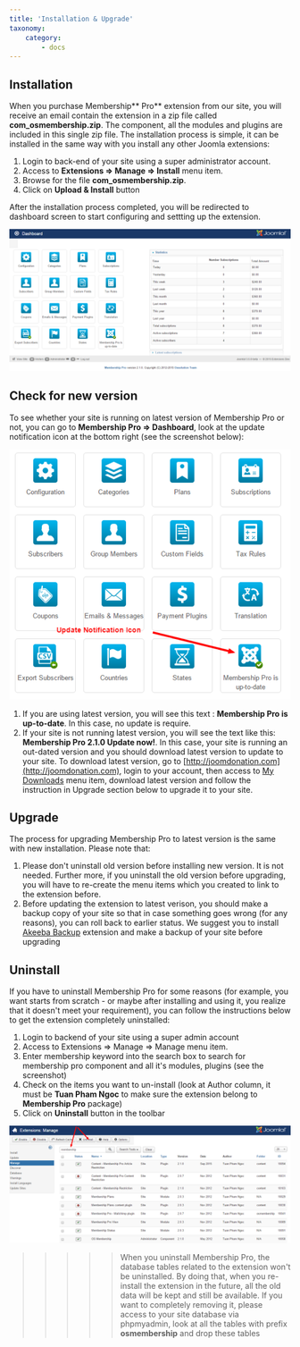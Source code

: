 ```yaml
---
title: 'Installation & Upgrade'
taxonomy:
    category:
        - docs
---
```


## Installation
When you purchase Membership** Pro** extension from our site, you will receive an email contain the extension in a zip file called **com_osmembership.zip**. The component, all the modules and plugins are included in this single zip file. The installation process is simple, it can be installed in the same way with you install any other Joomla extensions:

1. Login to back-end of your site using a super administrator account.
2. Access to **Extensions => Manage => Install** menu item.
3. Browse for the file **com_osmembership.zip**.
4. Click on **Upload & Install** button

After the installation process completed, you will be redirected to dashboard screen to start configuring and settting up the extension.

![Dashboard](dashboard.png)

## Check for new version

To see whether your site is running on latest version of Membership Pro or not, you can go to **Membership Pro => Dashboard**,  look at the update notification icon at the bottom right (see the screenshot below):

![Update Notification Icon](update_notification.png)

1. If you are using latest version, you will see this text : **Membership Pro is up-to-date**. In this case, no update is require.
2. If your site is not running latest version, you will see the text like this: **Membership Pro 2.1.0 Update now!**. In this case, your site is running an out-dated version and you should download latest version to update to your site. To download latest version, go to [http://joomdonation.com](http://joomdonation.com), login to your account, then access to [My Downloads](http://joomdonation.com/my-downloads.html) menu item, download latest version and follow the instruction in Upgrade section below to upgrade it to your site.

## Upgrade
The process for upgrading Membership Pro to latest version is the same with new installation. Please note that:

1. Please don't uninstall old version before installing new version. It is not needed. Further more, if you uninstall the old version before upgrading, you will have to re-create the menu items which you created to link to the extension before.
2. Before updating the extension to latest verison, you should make a backup copy of your site so that in case something goes wrong (for any reasons), you can roll back to earlier status. We suggest you to install [Akeeba Backup](https://www.akeebabackup.com/products/akeeba-backup.html) extension and make a backup of your site before upgrading

## Uninstall
If you have to uninstall Membership Pro for some reasons (for example, you want starts from scratch - or maybe after installing and using it, you realize that it doesn't meet your requirement), you can follow the instructions below to get the extension completely uninstalled:

1. Login to backend of your site using a super admin account
2. Access to Extensions => Manage => Manage menu item.
3. Enter membership keyword into the search box to search for membership pro component and all it's modules, plugins (see the screenshot)
4. Check on the items you want to un-install (look at Author column, it must be **Tuan Pham Ngoc** to make sure the extension belong to **Membership Pro** package)
5. Click on **Uninstall** button in the toolbar

![Uninstall](uinstall.png)

>>>>> When you uninstall Membership Pro, the database tables related to the extension won't be uninstalled. By doing that, when you re-install the extension in the future, all the old data will be kept and still be available. If you want to completely removing it, please access to your site database via phpmyadmin, look at all the tables with prefix __osmembership__ and drop these tables